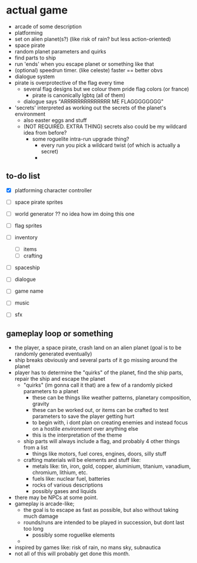 
# actual game
- arcade of some description
- platforming
- set on alien planet(s?) (like risk of rain? but less action-oriented) 
- space pirate
- random planet parameters and quirks
- find parts to ship
- run 'ends' when you escape planet or something like that
- (optional) speedrun timer. (like celeste) faster == better obvs
- dialogue system
- pirate is overprotective of the flag every time
  - several flag designs but we colour them pride flag colors (or france)
    - pirate is canonically lgbtq (all of them)
  - dialogue says "ARRRRRRRRRRRRRR ME FLAGGGGGGGG"
- 'secrets' interpreted as working out the secrets of the planet's environment
  - also easter eggs and stuff
  - (NOT REQUIRED. EXTRA THING) secrets also could be my wildcard idea from before?
    - some roguelite intra-run upgrade thing?
      - every run you pick a wildcard twist (of which is actually a secret)
      - 



## to-do list
- [x] platforming character controller
- [ ] space pirate sprites
- [ ] world generator ?? no idea how im doing this one
- [ ] flag sprites
- [ ] inventory
  - [ ] items
  - [ ] crafting
- [ ] spaceship
- [ ] dialogue
- [ ] game name
- [ ] music
- [ ] sfx


## gameplay loop or something
- the player, a space pirate, crash land on an alien planet (goal is to be randomly generated eventually)
- ship breaks obviously and several parts of it go missing around the planet
- player has to determine the "quirks" of the planet, find the ship parts, repair the ship and escape the planet
  - "quirks" (im gonna call it that) are a few of a randomly picked parameters to a planet
    - these can be things like weather patterns, planetary composition, gravity
    - these can be worked out, or items can be crafted to test parameters to save the player getting hurt
    - to begin with, i dont plan on creating enemies and instead focus on a hostile _environment_ over anything else
    - this is the interpretation of the theme
  - ship parts will always include a flag, and probably 4 other things from a list
    - things like motors, fuel cores, engines, doors, silly stuff
  - crafting materials will be elements and stuff like:
    - metals like: tin, iron, gold, copper, aluminium, titanium, vanadium, chromium, lithium, etc.
    - fuels like: nuclear fuel, batteries
    - rocks of various descriptions
    - possibly gases and liquids
- there may be NPCs at some point.
- gameplay is arcade-like;
  - the goal is to escape as fast as possible, but also without taking much damage
  - rounds/runs are intended to be played in succession, but dont last too long
    - possibly some roguelike elements
  - 
- inspired by games like: risk of rain, no mans sky, subnautica
- not all of this will probably get done this month.